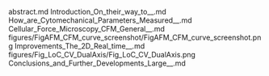 abstract.md
Introduction_On_their_way_to__.md
How_are_Cytomechanical_Parameters_Measured__.md
Cellular_Force_Microscopy_CFM_General__.md
figures/FigAFM_CFM_curve_screenshot/FigAFM_CFM_curve_screenshot.png
Improvements_The_2D_Real_time__.md
figures/Fig_LoC_CV_DualAxis/Fig_LoC_CV_DualAxis.png
Conclusions_and_Further_Developments_Large__.md
